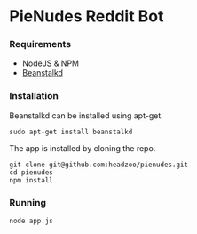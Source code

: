 PieNudes Reddit Bot
===================

### Requirements
* NodeJS & NPM
* [Beanstalkd](http://kr.github.io/beanstalkd/)


### Installation
Beanstalkd can be installed using apt-get.
```
sudo apt-get install beanstalkd
```

The app is installed by cloning the repo.
```
git clone git@github.com:headzoo/pienudes.git
cd pienudes
npm install
```

### Running
```
node app.js
```